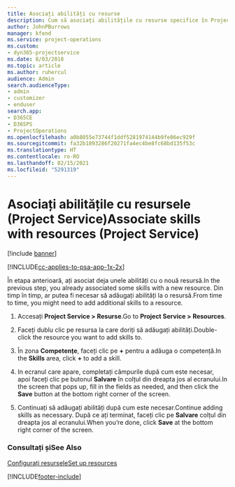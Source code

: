 ```yaml
---
title: Asociați abilități cu resurse
description: Cum să asociați abilitățile cu resurse specifice în Project Service
author: JohnPBurrows
manager: kfend
ms.service: project-operations
ms.custom:
- dyn365-projectservice
ms.date: 8/03/2018
ms.topic: article
ms.author: ruhercul
audience: Admin
search.audienceType:
- admin
- customizer
- enduser
search.app:
- D365CE
- D365PS
- ProjectOperations
ms.openlocfilehash: a0b8055e73744f1ddf5281974144b9fe06ec929f
ms.sourcegitcommit: fa32b1893286f20271fa4ec4be8fc68bd135f53c
ms.translationtype: HT
ms.contentlocale: ro-RO
ms.lasthandoff: 02/15/2021
ms.locfileid: "5291319"
---
```

# <a name="associate-skills-with-resources-project-service"></a><span data-ttu-id="307dc-103">Asociați abilitățile cu resursele (Project Service)</span><span class="sxs-lookup"><span data-stu-id="307dc-103">Associate skills with resources (Project Service)</span></span>

[!include [banner](../includes/psa-now-project-operations.md)]

[!INCLUDE[cc-applies-to-psa-app-1x-2x](../includes/cc-applies-to-psa-app-1x-2x.md)]

<span data-ttu-id="307dc-104">În etapa anterioară, ați asociat deja unele abilități cu o nouă resursă.</span><span class="sxs-lookup"><span data-stu-id="307dc-104">In the previous step, you already associated some skills with  a new resource.</span></span> <span data-ttu-id="307dc-105">Din timp în timp, ar putea fi necesar să adăugați abilități la o resursă.</span><span class="sxs-lookup"><span data-stu-id="307dc-105">From time to time, you might need to add additional skills to a resource.</span></span>  
  
1.  <span data-ttu-id="307dc-106">Accesați **Project Service > Resurse**.</span><span class="sxs-lookup"><span data-stu-id="307dc-106">Go to **Project Service > Resources**.</span></span>  
  
2.  <span data-ttu-id="307dc-107">Faceți dublu clic pe resursa la care doriți să adăugați abilități.</span><span class="sxs-lookup"><span data-stu-id="307dc-107">Double-click the resource you want to add skills to.</span></span>  
  
3.  <span data-ttu-id="307dc-108">În zona **Competențe**, faceți clic pe **+** pentru a adăuga o competență.</span><span class="sxs-lookup"><span data-stu-id="307dc-108">In the **Skills** area, click **+** to add a skill.</span></span>  
  
4.  <span data-ttu-id="307dc-109">In ecranul care apare, completați câmpurile după cum este necesar, apoi faceți clic pe butonul **Salvare** în colțul din dreapta jos al ecranului.</span><span class="sxs-lookup"><span data-stu-id="307dc-109">In the screen that pops up, fill in the fields as needed, and then click the **Save** button at the bottom right corner of the screen.</span></span>  
  
5.  <span data-ttu-id="307dc-110">Continuați să adăugați abilități după cum este necesar.</span><span class="sxs-lookup"><span data-stu-id="307dc-110">Continue adding skills as necessary.</span></span> <span data-ttu-id="307dc-111">După ce ați terminat, faceți clic pe **Salvare** colțul din dreapta jos al ecranului.</span><span class="sxs-lookup"><span data-stu-id="307dc-111">When you’re done, click **Save** at the bottom right corner of the screen.</span></span>  
  
### <a name="see-also"></a><span data-ttu-id="307dc-112">Consultați și</span><span class="sxs-lookup"><span data-stu-id="307dc-112">See Also</span></span>  
 [<span data-ttu-id="307dc-113">Configurați resursele</span><span class="sxs-lookup"><span data-stu-id="307dc-113">Set up resources</span></span>](../psa/set-up-resources.md)


[!INCLUDE[footer-include](../includes/footer-banner.md)]